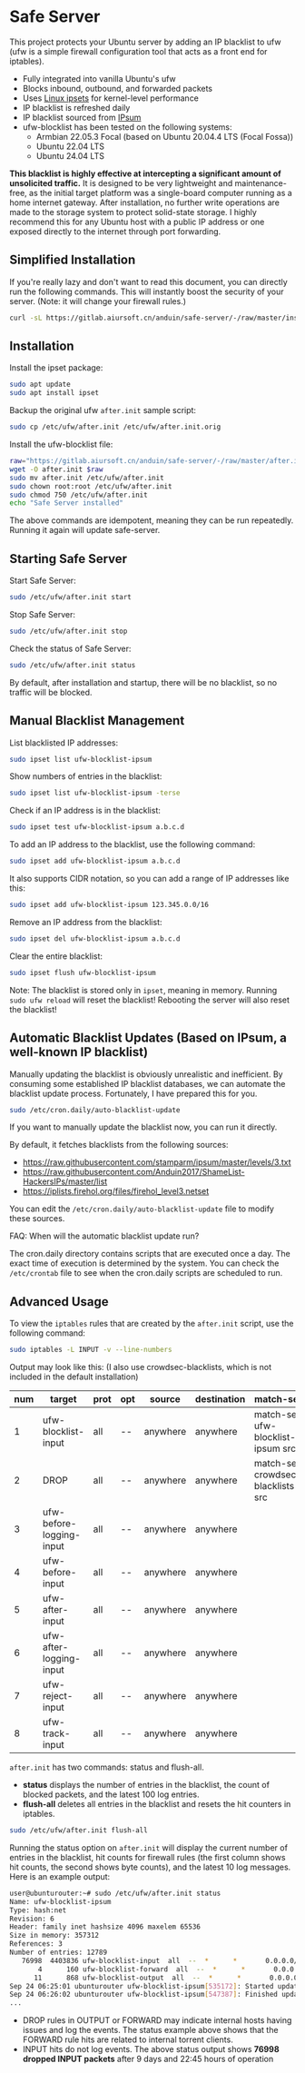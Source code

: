 # Safe Server

This project protects your Ubuntu server by adding an IP blacklist to ufw (ufw is a simple firewall configuration tool that acts as a front end for iptables).

* Fully integrated into vanilla Ubuntu's ufw
* Blocks inbound, outbound, and forwarded packets
* Uses [Linux ipsets](https://ipset.netfilter.org/) for kernel-level performance
* IP blacklist is refreshed daily
* IP blacklist sourced from [IPsum](https://github.com/stamparm/ipsum)
* ufw-blocklist has been tested on the following systems:
  * Armbian 22.05.3 Focal (based on Ubuntu 20.04.4 LTS (Focal Fossa))
  * Ubuntu 22.04 LTS
  * Ubuntu 24.04 LTS

**This blacklist is highly effective at intercepting a significant amount of unsolicited traffic.** It is designed to be very lightweight and maintenance-free, as the initial target platform was a single-board computer running as a home internet gateway. After installation, no further write operations are made to the storage system to protect solid-state storage. I highly recommend this for any Ubuntu host with a public IP address or one exposed directly to the internet through port forwarding.

## Simplified Installation

If you're really lazy and don't want to read this document, you can directly run the following commands. This will instantly boost the security of your server. (Note: it will change your firewall rules.)

```bash
curl -sL https://gitlab.aiursoft.cn/anduin/safe-server/-/raw/master/install.sh | sudo bash
```

## Installation

Install the ipset package:

```bash
sudo apt update
sudo apt install ipset
```

Backup the original ufw `after.init` sample script:

```bash
sudo cp /etc/ufw/after.init /etc/ufw/after.init.orig
```

Install the ufw-blocklist file:

```bash
raw="https://gitlab.aiursoft.cn/anduin/safe-server/-/raw/master/after.init"
wget -O after.init $raw
sudo mv after.init /etc/ufw/after.init
sudo chown root:root /etc/ufw/after.init
sudo chmod 750 /etc/ufw/after.init
echo "Safe Server installed"
```

The above commands are idempotent, meaning they can be run repeatedly. Running it again will update safe-server.

## Starting Safe Server

Start Safe Server:

```bash
sudo /etc/ufw/after.init start
```

Stop Safe Server:

```bash
sudo /etc/ufw/after.init stop
```

Check the status of Safe Server:

```bash
sudo /etc/ufw/after.init status
```

By default, after installation and startup, there will be no blacklist, so no traffic will be blocked.

## Manual Blacklist Management

List blacklisted IP addresses:

```bash
sudo ipset list ufw-blocklist-ipsum
```

Show numbers of entries in the blacklist:

```bash
sudo ipset list ufw-blocklist-ipsum -terse
```

Check if an IP address is in the blacklist:

```bash
sudo ipset test ufw-blocklist-ipsum a.b.c.d
```

To add an IP address to the blacklist, use the following command:

```bash
sudo ipset add ufw-blocklist-ipsum a.b.c.d
```

It also supports CIDR notation, so you can add a range of IP addresses like this:

```bash
sudo ipset add ufw-blocklist-ipsum 123.345.0.0/16
```

Remove an IP address from the blacklist:

```bash
sudo ipset del ufw-blocklist-ipsum a.b.c.d
```

Clear the entire blacklist:

```bash
sudo ipset flush ufw-blocklist-ipsum
```

Note: The blacklist is stored only in `ipset`, meaning in memory. Running `sudo ufw reload` will reset the blacklist! Rebooting the server will also reset the blacklist!

## Automatic Blacklist Updates (Based on IPsum, a well-known IP blacklist)

Manually updating the blacklist is obviously unrealistic and inefficient. By consuming some established IP blacklist databases, we can automate the blacklist update process. Fortunately, I have prepared this for you.

```bash
sudo /etc/cron.daily/auto-blacklist-update
```

If you want to manually update the blacklist now, you can run it directly.

By default, it fetches blacklists from the following sources:

* https://raw.githubusercontent.com/stamparm/ipsum/master/levels/3.txt
* https://raw.githubusercontent.com/Anduin2017/ShameList-HackersIPs/master/list
* https://iplists.firehol.org/files/firehol_level3.netset

You can edit the `/etc/cron.daily/auto-blacklist-update` file to modify these sources.

FAQ: When will the automatic blacklist update run?

The cron.daily directory contains scripts that are executed once a day. The exact time of execution is determined by the system. You can check the `/etc/crontab` file to see when the cron.daily scripts are scheduled to run.

## Advanced Usage

To view the `iptables` rules that are created by the `after.init` script, use the following command:

```bash
sudo iptables -L INPUT -v --line-numbers
```

Output may look like this: (I also use crowdsec-blacklists, which is not included in the default installation)

| num | target                   | prot | opt | source   | destination | match-set                         |
|-----|--------------------------|------|-----|----------|-------------|-----------------------------------|
| 1   | ufw-blocklist-input      | all  | --  | anywhere | anywhere    | match-set ufw-blocklist-ipsum src |
| 2   | DROP                     | all  | --  | anywhere | anywhere    | match-set crowdsec-blacklists src |
| 3   | ufw-before-logging-input | all  | --  | anywhere | anywhere    |                                   |
| 4   | ufw-before-input         | all  | --  | anywhere | anywhere    |                                   |
| 5   | ufw-after-input          | all  | --  | anywhere | anywhere    |                                   |
| 6   | ufw-after-logging-input  | all  | --  | anywhere | anywhere    |                                   |
| 7   | ufw-reject-input         | all  | --  | anywhere | anywhere    |                                   |
| 8   | ufw-track-input          | all  | --  | anywhere | anywhere    |                                   |

`after.init` has two commands: status and flush-all.

* **status** displays the number of entries in the blacklist, the count of blocked packets, and the latest 100 log entries.
* **flush-all** deletes all entries in the blacklist and resets the hit counters in iptables.

```bash
sudo /etc/ufw/after.init flush-all
```

Running the status option on `after.init` will display the current number of entries in the blacklist, hit counts for firewall rules (the first column shows hit counts, the second shows byte counts), and the latest 10 log messages. Here is an example output:

```bash
user@ubunturouter:~# sudo /etc/ufw/after.init status
Name: ufw-blocklist-ipsum
Type: hash:net
Revision: 6
Header: family inet hashsize 4096 maxelem 65536
Size in memory: 357312
References: 3
Number of entries: 12789
   76998  4403836 ufw-blocklist-input  all  --  *      *       0.0.0.0/0            0.0.0.0/0            match-set ufw-blocklist-ipsum src
       4      160 ufw-blocklist-forward  all  --  *      *       0.0.0.0/0            0.0.0.0/0            match-set ufw-blocklist-ipsum dst
      11      868 ufw-blocklist-output  all  --  *      *       0.0.0.0/0            0.0.0.0/0            match-set ufw-blocklist-ipsum dst
Sep 24 06:25:01 ubunturouter ufw-blocklist-ipsum[535172]: Started updating ufw-blocklist-ipsum using 12654 entries from https://raw.githubusercontent.com/stamparm/ipsum/master/levels/3.txt
Sep 24 06:26:02 ubunturouter ufw-blocklist-ipsum[547387]: Finished updating ufw-blocklist-ipsum. Old number of entries: 12654 New number of entries: 12181, Total: 12181
...
```

* DROP rules in OUTPUT or FORWARD may indicate internal hosts having issues and log the events. The status example above shows that the FORWARD rule hits are related to internal torrent clients.
* INPUT hits do not log events. The above status output shows **76998 dropped INPUT packets** after 9 days and 22:45 hours of operation
